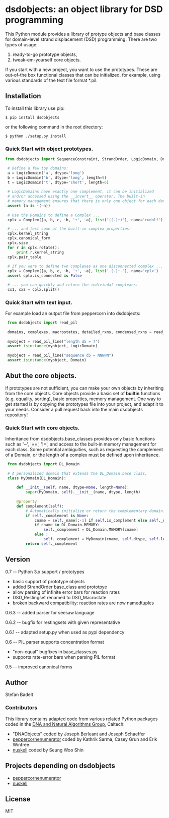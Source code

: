 # dsdobjects: an object library for DSD programming

This Python module provides a library of protype objects and base classes for
domain-level strand displacement (DSD) programming. There are two types of
usage: 
 1) ready-to-go prototype objects, 
 2) tweak-em-yourself core objects.

If you start with a new project, you want to use the prototypes. These are
out-of-the box functional classes that can be initialized, for example, using
various standards of the text file format *.pil. 

## Installation
To install this library use pip:
```
$ pip install dsdobjects
```
or the following command in the root directory:
```
$ python ./setup.py install
```


### Quick Start with object prototypes.
```py
from dsdobjects import SequenceConstraint, StrandOrder, LogicDomain, Domain, Complex, Macrostate, Reaction
```

```py
 # Define a few toy domains:
 a = LogicDomain('a', dtype='long')
 b = LogicDomain('b', dtype='long', length=9)
 t = LogicDomain('t', dtype='short', length=6)
 
 # LogicDomains have exactly one complement, it can be initialized 
 # and/or accessed using the __invert__ operator. The built-in 
 # memory management ensures that there is only one object for each domain.
 assert (a is ~(~a))
 
 # Use the Domains to define a Complex ...
 cplx = Complex([a, b, c, ~b, '+', ~a], list('((.)+)'), name='rudolf')

 # ... and test some of the built-in complex properties:
 cplx.kernel_string
 cplx.canonical_form
 cplx.size
 for r in cplx.rotate():
     print r.kernel_string
 cplx.pair_table
 
 # If you were to define two complexes as one disconnected complex ... 
 cplx = Complex([a, b, c, ~b, '+', ~a], list('.(.)+.'), name='cplx')
 assert cplx.is_connected is False

 # ... you can quickly and return the indiviudal complexes:
 cx1, cx2 = cplx.split()
```

### Quick Start with text input.
For example load an output file from peppercorn into dsdobjects:

```py
 from dsdobjects import read_pil
 
 domains, complexes, macrostates, detailed_rxns, condensed_rxns = read_pil(filename.pil)
 
 myobject = read_pil_line("length d5 = 7")
 assert isinstance(myobject, LogicDomain)
 
 myobject = read_pil_line("sequence d5 = NNNNN")
 assert isinstance(myobject, Domain)
```

## Abut the core objects.
If prototypes are not sufficient, you can make your own objects by inheriting
from the core objects. Core objects provide a basic set of __builtin__
functions (e.g. equality, sorting), basic properties, memory management.  One
way to get started is by copying the prototypes file into your project, and
adapt it to your needs. Consider a pull request back into the main dsdobjects
repository!


### Quick Start with core objects.
Inheritance from dsdobjects.base_classes provides only basic functions such as
'~', '==', '!=', and access to the built-in memory management for each class.
Some potential ambiguities, such as requesting the complement of a Domain,  or
the length of a complex must be defined upon inheritance.

```py
 from dsdobjects import DL_Domain
 
 # A personalized domain that extends the DL_Domain base class.
 class MyDomain(DL_Domain):
 
     def __init__(self, name, dtype=None, length=None):
         super(MyDomain, self).__init__(name, dtype, length)
  
     @property
     def complement(self):
         # Automatically initialize or return the complementary domain.
         if self._complement is None:
             cname = self._name[:-1] if self.is_complement else self._name + '*'
             if cname in DL_Domain.MEMORY:
                 self._complement = DL_Domain.MEMORY[cname]
             else :
                 self._complement = MyDomain(cname, self.dtype, self.length)
         return self._complement
```

## Version

0.7 -- Python 3.x support / prototypes
  * basic support of prototype objects
  * added StrandOrder base_class and prototpye
  * allow parsing of infinite error bars for reaction rates
  * DSD_Restingset renamed to DSD_Macrostate
  * broken backward compatibility:
      reaction rates are now namedtuples

0.6.3 -- added parser for seesaw language

0.6.2 -- bugfix for restingsets with given representative

0.6.1 -- adapted setup.py when used as pypi dependency

0.6 -- PIL parser supports concentration format
  * "non-equal" bugfixes in base_classes.py
  * supports rate-error bars when parsing PIL format

0.5 -- improved canonical forms

## Author
Stefan Badelt

### Contributors
This library contains adapted code from various related Python packages coded
in the [DNA and Natural Algorithms Group], Caltech:
  * "DNAObjects" coded by Joseph Berleant and Joseph Schaeffer 
  * [peppercornenumerator] coded by Kathrik Sarma, Casey Grun and Erik Winfree
  * [nuskell] coded by Seung Woo Shin

## Projects depending on dsdobjects
  * [peppercornenumerator]
  * [nuskell]


## License
MIT

[nuskell]: <http://www.github.com/DNA-and-Natural-Algorithms-Group/nuskell>
[peppercornenumerator]: <http://www.github.com/DNA-and-Natural-Algorithms-Group/peppercornenumerator>
[DNA and Natural Algorithms Group]: <http://dna.caltech.edu>

